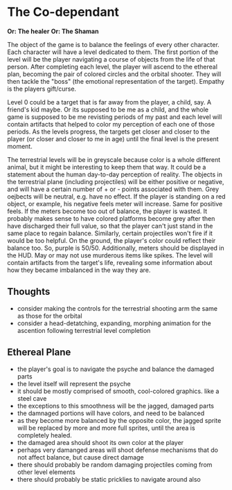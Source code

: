 The Co-dependant
================
**Or: The healer**
**Or: The Shaman**

The object of the game is to balance the feelings of every other character.
Each character will have a level dedicated to them.  The first portion of
the level will be the player navigating a course of objects from the life
of that person.  After completing each level, the player will ascend to
the ethereal plan, becoming the pair of colored circles and the orbital shooter.
They will then tackle the "boss" (the emotional representation of the target).
Empathy is the players gift/curse.

Level 0 could be a target that is far away from the player, a child, say.
A friend's kid maybe.  Or its supposed to be me as a child, and the whole
game is supposed to be me revisting periods of my past and each level will
contain artifacts that helped to color my perception of each one of those periods.
As the levels progress, the targets get closer and closer to the player (or
closer and closer to me in age) until the final level is the present moment.


The terrestrial levels will be in greyscale because color is a whole different
animal, but it might be interesting to keep them that way. It could be a statement
about the human day-to-day perception of reality.  The objects in the terrestrial
plane (including projectiles) will be either positive or negative, and will have a
certain number of + or - points associated with them.  Grey oejbects will be
neutral, e.g. have no effect.  If the player is standing on a red object, or
example, his negative feels meter will increase.  Same for positive feels.  If the
meters become too out of balance, the player is wasted.  It probably makes sense
to have colored platforms become grey after then have discharged their full value,
so that the player can't just stand in the same place to regain balance.  Similarly,
certain projectiles won't fire if it would be too helpful.
On the ground, the player's color could reflect their balance too. So, purple is 50/50.
Additionally, meters should be displayed in the HUD. May or may not use murderous items
like spikes.  The level will contain artifacts from the target's life, revealing some
information about how they became imbalanced in the way they are.

Thoughts
--------
* consider making the controls for the terrestrial shooting arm the same as those for
  the orbital
* consider a head-detatching, expanding, morphing animation for the ascention following
  terrestrial level completion

Ethereal Plane
--------------
* the player's goal is to navigate the psyche and balance the damaged parts
* the level itself will represent the psyche
* it should be mostly comprised of smooth, cool-colored graphics. like a steel cave
* the exceptions to this smoothness will be the jagged, damaged parts
* the damnaged portions will have colors, and need to be balanced
* as they become more balanced by the opposite color, the jagged sprite will be replaced by more and more full sprites, until the area is completely healed.
* the damaged area should shoot its own color at the player
* perhaps very damanged areas will shoot defense mechanisms that do not affect balance, but cause direct damage
* there should probably be random damaging projectiles coming from other level elements
* there should probably be static pricklies to navigate around also
